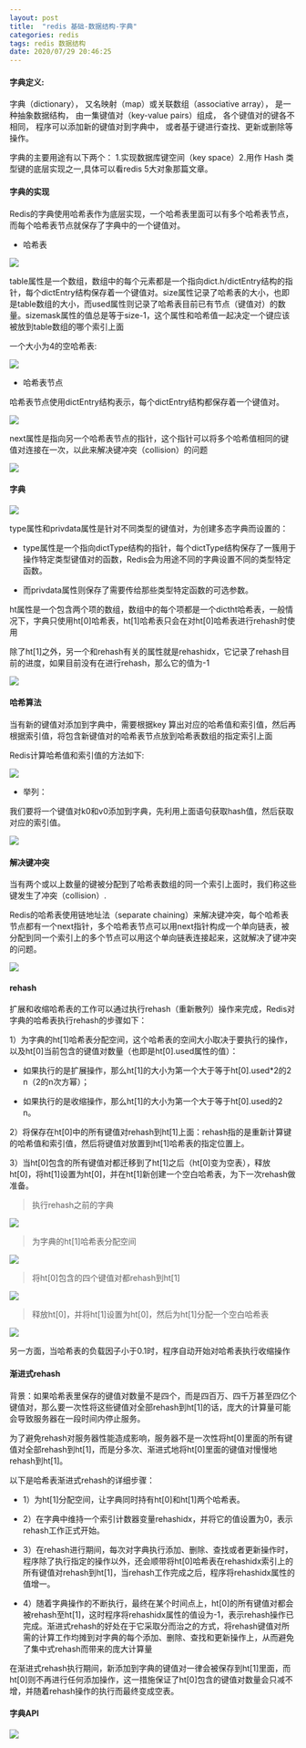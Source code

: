 ```yaml
---
layout: post
title:  "redis 基础-数据结构-字典"
categories: redis
tags: redis 数据结构
date: 2020/07/29 20:46:25
---
```




#### 字典定义:

字典（dictionary）， 又名映射（map）或关联数组（associative array）， 是一种抽象数据结构， 由一集键值对（key-value pairs）组成， 各个键值对的键各不相同， 程序可以添加新的键值对到字典中， 或者基于键进行查找、更新或删除等操作。

<!--more-->

字典的主要用途有以下两个： 1.实现数据库键空间（key space）2.用作 Hash 类型键的底层实现之一,具体可以看redis 5大对象那篇文章。

#### 字典的实现

Redis的字典使用哈希表作为底层实现，一个哈希表里面可以有多个哈希表节点，而每个哈希表节点就保存了字典中的一个键值对。

* 哈希表

![](https://tva1.sinaimg.cn/large/007S8ZIlgy1gh6x5esz0sj317w0h4dim.jpg)

table属性是一个数组，数组中的每个元素都是一个指向dict.h/dictEntry结构的指针，每个dictEntry结构保存着一个键值对。size属性记录了哈希表的大小，也即是table数组的大小，而used属性则记录了哈希表目前已有节点（键值对）的数量。sizemask属性的值总是等于size-1，这个属性和哈希值一起决定一个键应该被放到table数组的哪个索引上面

一个大小为4的空哈希表:

![](https://tva1.sinaimg.cn/large/007S8ZIlgy1gh6x8e3dn2j30xa0eeq62.jpg)

* 哈希表节点

哈希表节点使用dictEntry结构表示，每个dictEntry结构都保存着一个键值对。

![](https://tva1.sinaimg.cn/large/007S8ZIlgy1gh7nrf2momj317o0icdhx.jpg)

next属性是指向另一个哈希表节点的指针，这个指针可以将多个哈希值相同的键值对连接在一次，以此来解决键冲突（collision）的问题

![](https://tva1.sinaimg.cn/large/007S8ZIlgy1gh7nu7hg4qj312w08m0un.jpg)

#### 字典

![](https://tva1.sinaimg.cn/large/007S8ZIlgy1gh7nx14aclj317s0hc413.jpg)

type属性和privdata属性是针对不同类型的键值对，为创建多态字典而设置的：

 * type属性是一个指向dictType结构的指针，每个dictType结构保存了一簇用于操作特定类型键值对的函数，Redis会为用途不同的字典设置不同的类型特定函数。

 * 而privdata属性则保存了需要传给那些类型特定函数的可选参数。

ht属性是一个包含两个项的数组，数组中的每个项都是一个dictht哈希表，一般情况下，字典只使用ht[0]哈希表，ht[1]哈希表只会在对ht[0]哈希表进行rehash时使用

除了ht[1]之外，另一个和rehash有关的属性就是rehashidx，它记录了rehash目前的进度，如果目前没有在进行rehash，那么它的值为-1

![](https://tva1.sinaimg.cn/large/007S8ZIlgy1gh7o1vruinj316c0fygot.jpg)

#### 哈希算法

当有新的键值对添加到字典中，需要根据key 算出对应的哈希值和索引值，然后再根据索引值，将包含新键值对的哈希表节点放到哈希表数组的指定索引上面

Redis计算哈希值和索引值的方法如下:

![](https://tva1.sinaimg.cn/large/007S8ZIlgy1gh7o7ofn6gj318208odhy.jpg)

  * 举列：
  
  我们要将一个键值对k0和v0添加到字典，先利用上面语句获取hash值，然后获取对应的索引值。
  
  ![](https://tva1.sinaimg.cn/large/007S8ZIlgy1gh7oaramw2j31560caacn.jpg)
  
#### 解决键冲突

当有两个或以上数量的键被分配到了哈希表数组的同一个索引上面时，我们称这些键发生了冲突（collision）.

Redis的哈希表使用链地址法（separate chaining）来解决键冲突，每个哈希表节点都有一个next指针，多个哈希表节点可以用next指针构成一个单向链表，被分配到同一个索引上的多个节点可以用这个单向链表连接起来，这就解决了键冲突的问题。  

![](https://tva1.sinaimg.cn/large/007S8ZIlgy1gh7t7jdv02j30z40bgacf.jpg)

#### rehash

扩展和收缩哈希表的工作可以通过执行rehash（重新散列）操作来完成，Redis对字典的哈希表执行rehash的步骤如下：

1）为字典的ht[1]哈希表分配空间，这个哈希表的空间大小取决于要执行的操作，以及ht[0]当前包含的键值对数量（也即是ht[0].used属性的值）：

   * 如果执行的是扩展操作，那么ht[1]的大小为第一个大于等于ht[0].used*2的2 n（2的n次方幂）；
   
   * 如果执行的是收缩操作，那么ht[1]的大小为第一个大于等于ht[0].used的2 n。
   
2）将保存在ht[0]中的所有键值对rehash到ht[1]上面：rehash指的是重新计算键的哈希值和索引值，然后将键值对放置到ht[1]哈希表的指定位置上。

3）当ht[0]包含的所有键值对都迁移到了ht[1]之后（ht[0]变为空表），释放ht[0]，将ht[1]设置为ht[0]，并在ht[1]新创建一个空白哈希表，为下一次rehash做准备。

>执行rehash之前的字典

![](https://tva1.sinaimg.cn/large/007S8ZIlgy1gh7tfuiudnj310a0hi0wp.jpg)

>为字典的ht[1]哈希表分配空间

![](https://tva1.sinaimg.cn/large/007S8ZIlgy1gh7tfuiudnj310a0hi0wp.jpg)

>将ht[0]包含的四个键值对都rehash到ht[1]

![](https://tva1.sinaimg.cn/large/007S8ZIlgy1gh7ticpjpwj314c0i8434.jpg)

>释放ht[0]，并将ht[1]设置为ht[0]，然后为ht[1]分配一个空白哈希表

![](https://tva1.sinaimg.cn/large/007S8ZIlgy1gh7tiy9y4vj310k0huwik.jpg)

另一方面，当哈希表的负载因子小于0.1时，程序自动开始对哈希表执行收缩操作

#### 渐进式rehash

背景：如果哈希表里保存的键值对数量不是四个，而是四百万、四千万甚至四亿个键值对，那么要一次性将这些键值对全部rehash到ht[1]的话，庞大的计算量可能会导致服务器在一段时间内停止服务。

为了避免rehash对服务器性能造成影响，服务器不是一次性将ht[0]里面的所有键值对全部rehash到ht[1]，而是分多次、渐进式地将ht[0]里面的键值对慢慢地rehash到ht[1]。

以下是哈希表渐进式rehash的详细步骤：

* 1）为ht[1]分配空间，让字典同时持有ht[0]和ht[1]两个哈希表。

* 2）在字典中维持一个索引计数器变量rehashidx，并将它的值设置为0，表示rehash工作正式开始。

* 3）在rehash进行期间，每次对字典执行添加、删除、查找或者更新操作时，程序除了执行指定的操作以外，还会顺带将ht[0]哈希表在rehashidx索引上的所有键值对rehash到ht[1]，当rehash工作完成之后，程序将rehashidx属性的值增一。

* 4）随着字典操作的不断执行，最终在某个时间点上，ht[0]的所有键值对都会被rehash至ht[1]，这时程序将rehashidx属性的值设为-1，表示rehash操作已完成。渐进式rehash的好处在于它采取分而治之的方式，将rehash键值对所需的计算工作均摊到对字典的每个添加、删除、查找和更新操作上，从而避免了集中式rehash而带来的庞大计算量

在渐进式rehash执行期间，新添加到字典的键值对一律会被保存到ht[1]里面，而ht[0]则不再进行任何添加操作，这一措施保证了ht[0]包含的键值对数量会只减不增，并随着rehash操作的执行而最终变成空表。

#### 字典API

![](https://tva1.sinaimg.cn/large/007S8ZIlgy1gh7w8rgux8j31080bk0x6.jpg)
